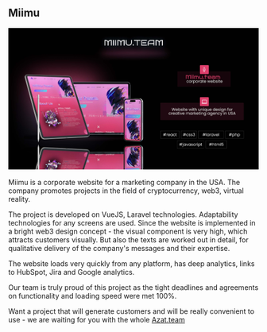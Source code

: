 ## Miimu

<p align="center">
    <a href="#" target="_blank">
        <img src="https://raw.githubusercontent.com/AzatTeamCorp/Portfolio/main/Miimu/cover.jpg">
    </a>
</p>

Miimu is a corporate website for a marketing company in the USA. The company promotes projects in the field of cryptocurrency, web3, virtual reality.

The project is developed on VueJS, Laravel technologies. Adaptability technologies for any screens are used. Since the website is implemented in a bright web3 design concept - the visual component is very high, which attracts customers visually. But also the texts are worked out in detail, for qualitative delivery of the company's messages and their expertise.

The website loads very quickly from any platform, has deep analytics, links to HubSpot, Jira and Google analytics.

Our team is truly proud of this project as the tight deadlines and agreements on functionality and loading speed were met 100%.

Want a project that will generate customers and will be really convenient to use - we are waiting for you with the whole [Azat.team](azat.team)
